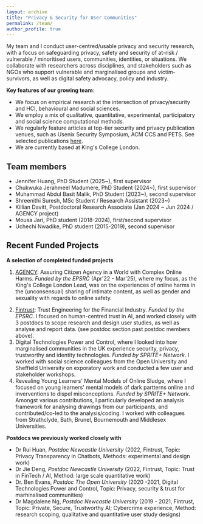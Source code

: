 ```yaml
---
layout: archive
title: "Privacy & Security for User Communities"
permalink: /team/
author_profile: true
---
```


My team and I conduct user-centred/usable privacy and security research, with a focus on safeguarding privacy, safety and security of at-risk / vulnerable / minoritised users, communities, identities, or situations. We collaborate with researchers across disciplines, and stakeholders such as NGOs who support vulnerable and marginalised groups and victim-survivors, as well as digital safety advocacy, policy and industry. 
 
**Key features of our growing team**:
* We focus on empirical research at the intersection of privacy/security and HCI, behavioural and social sciences.
* We employ a mix of qualitative, quantitative, experimental, participatory and social science computational methods.
* We regularly feature articles at top-tier security and privacy publication venues, such as Usenix Security Symposium, ACM CCS and PETS. See selected publications [here](https://kovilacoops.github.io).
* We are currently based at King's College London.


 <!---📢🔔 **Currently Recruiting!** 👩‍🎓🧑‍🎓📚💼✍️ **1 Postdoctoral Research Associate, PhD Students, Research Interns. See** 👉 [Opportunities](https://kovilacoops.github.io/opportunities/) 




We conduct research across Privacy & Security for User Communities, under three main themes:
* **Inclusive privacy and security**

Privacy, security, digital safety are often designed for majority or WEIRD populations, thereby not appropriately serving all user communities (minority, with specific needs, or life situations), and risk discriminating access and appropriate engagement, while also creating concerns for them. We focus on at-risk communities, such as women, queer communities and children for e.g. in online platforms or digital-safety for socio-economically deprived communities. The [opportunities page](https://kovilacoops.github.io/opportunities/) further provides specific PhD/interns topics for this theme.


* **Mitigating technology-enabled harms**
  
There are growing examples of technology originally designed to enhance quality of life being mis-used to facilitate abuse, online harms and in-security. We investigate a particular context of technology-enabled harm in intersection with the user characteristic or life event that amplifies the chances of being targeted or in experiencing online harms (e.g. gender, age, life style preference, health condition in the context of smarthomes, intimate health care or online platforms). We aim to understand the lived experiences of users, make recommendations and prototype for safer/harm-mitigating experiences. The [opportunities page](https://kovilacoops.github.io/opportunities/) further provides specific PhD/interns topics for this theme.--->


<!--* **Private and safe chatbot interactions**

We will add this info soon.-->



Team members
------
* Jennifer Huang, PhD Student (2025~), first supervisor
* Chukwuka Jerahmeel Madumere, PhD Student (2024~), first supervisor
* Muhammad Abdul Basit Malik, PhD Student (2023~), second supervisor
* Shreenithi Suresh, MSc Student / Research Assistant (2023~)
* Killian Davitt, Postdoctoral Research Associate (Jan 2024 ~ Jun 2024 / AGENCY project)
* Mousa Jari, PhD student (2018-2024), first/second supervisor
* Uchechi Nwadike, PhD student (2015-2019), second supervisor
  

Recent Funded Projects 
------

<!--**Students**
* Athul, *MSc student, King's College London* (2022-2023)
* Gayda, *MSc student, King's College London* (2022-2023)
* Jyovita, *MSc student, King's College London* (2022-2023)
* Noura, *MSc student, King's College London* (2022-2023)
* Shreenithi, *MSc student, King's College London* (2022-2023)
* Dr. Uchechi Nwadike, *PhD student, Newcastle University* (2015-2019, Topic: How emotions impact privacy) *Second Supervisor*-->
   
**A selection of completed funded projects**
1. [AGENCY](https://agencyresearch.net): Assuring Citizen Agency in a World with Complex Online Harms. *Funded by the EPSRC* (Apr'22 - Mar'25), where my focus, as the King's College London Lead, was on the experiences of online harms in the (unconsensual) sharing of intimate content, as well as gender and sexuality with regards to online safety.
<!--2. and harm reduction mechanisms among marginalised communities, across contexts of Smarthomes, Femtech, Online Abuse and Digital Identities.AGENCY was a research consortium including colleagues from various disciplines based at Birmingham, Newcastle, Durham Universities, Royal Holloway University of London and King's College London. £3.5 million --> 

2. [Fintrust](https://fintrustresearch.com): Trust Engineering for the Financial Industry. *Funded by the EPSRC*. I focused on human-centred trust in AI, and worked closely with 3 postdocs to scope research and design user studies, as well as analyse and report data. (see postdoc section past postdoc members above).
3. Digital Technologies Power and Control, where I looked into how marginalised communities in the UK experience security, privacy, trustworthy and identity technologies. *Funded by SPRITE+ Network*. I worked with social science colleagues from the Open University and Sheffield University on exporatory work and conducted a few user and stakeholder workshops.
4. Revealing Young Learners' Mental Models of Online Sludge, where I focused on young learners' mental models of dark partterns online and inverventions to dispel misconceptions. *Funded by SPRITE+ Network*. Amongst various contributions, I particularly developed an analysis framework for analysing drawings from our participants, and contributed/co-led to the analysis/coding. I worked with colleagues from Strathclyde, Bath, Brunel, Bournemouth and Middlesex Universities.


**Postdocs we previously worked closely with**
* Dr Rui Huan, *Postdoc Newcastle University* (2022, Fintrust, Topic: Privacy Transparency in Chatbots, Methods: experimental and design work)
* Dr Jie Deng, *Postdoc Newcastle University* (2022, Fintrust, Topic: Trust in FinTech / AI, Method: large scale quantitative work)
* Dr. Ben Evans, *Postdoc The Open University* (2020 -2021, Digital Technologies Power and Control, Topic: Privacy, security & trust for marhinalised communities)
* Dr Magdalene Ng, *Postdoc Newcastle University* (2019 - 2021, Fintrust, Topic: Private, Secure, Trustworthy AI; Cybercrime experience, Method: research scoping, qualitative and quantitative user study designs)
